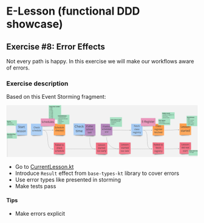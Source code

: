 # E-Lesson (functional DDD showcase)

## Exercise #8: Error Effects 

Not every path is happy. In this exercise we will make our workflows aware of errors. 

### Exercise description

Based on this Event Storming fragment:

![Started Lesson](images/ex8/errors.png)

- Go to [CurrentLesson.kt](src/main/kotlin/com/krzykrucz/elesson/currentlesson/domain/CurrentLesson.kt)
- Introduce `Result` effect from `base-types-kt` library to cover errors
- Use error types like presented in storming
- Make tests pass

#### Tips

- Make errors explicit